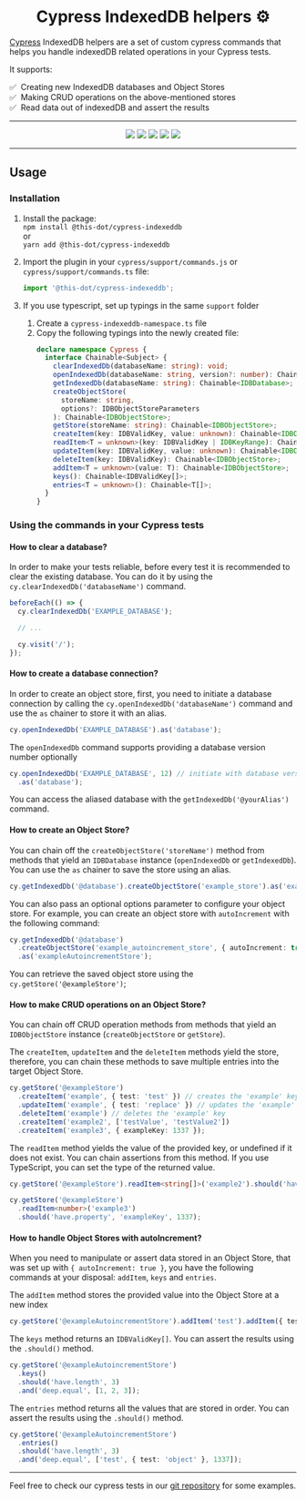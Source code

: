 <h1 align="center">Cypress IndexedDB helpers ⚙️</h1>

[Cypress](https://cypress.io) IndexedDB helpers are a set of custom cypress commands that helps you handle indexedDB related operations in your Cypress tests.

It supports:

✅ &nbsp;Creating new IndexedDB databases and Object Stores <br/>
✅ &nbsp;Making CRUD operations on the above-mentioned stores <br/>
✅ &nbsp;Read data out of indexedDB and assert the results <br/>

---

<p align="center">
  <a href="https://www.npmjs.com/package/@this-dot/cypress-indexeddb"><img src="https://img.shields.io/badge/%40this--dot-%2Fcypress--indexeddb-blueviolet" /></a>
  <a href="https://www.npmjs.com/package/@this-dot/cypress-indexeddb"><img src="https://img.shields.io/npm/v/@this-dot/cypress-indexeddb" /></a>
  <a href="https://github.com/thisdot/open-source/actions/workflows/ci.yml?query=branch%3Amain"><img src="https://github.com/thisdot/open-source/actions/workflows/ci.yml/badge.svg" /></a>
  <a href="https://github.com/thisdot/open-source/blob/main/LICENSE.md"><img src="https://img.shields.io/npm/l/@this-dot/cypress-indexeddb" /></a>
  <a href="https://github.com/thisdot/open-source/issues?q=is%3Aissue+is%3Aopen+label%3Acypress-indexeddb"><img src="https://img.shields.io/github/issues/thisdot/open-source?q=is%3Aissue+is%3Aopen+label%3Acypress-indexeddb" /></a>
</p>

---

## Usage

### Installation

1. Install the package:  
   `npm install @this-dot/cypress-indexeddb`  
   or  
   `yarn add @this-dot/cypress-indexeddb`

2. Import the plugin in your `cypress/support/commands.js` or `cypress/support/commands.ts` file:

   ```typescript
   import '@this-dot/cypress-indexeddb';
   ```

3. If you use typescript, set up typings in the same `support` folder
   1. Create a `cypress-indexeddb-namespace.ts` file
   2. Copy the following typings into the newly created file:
      ```typescript
      declare namespace Cypress {
        interface Chainable<Subject> {
          clearIndexedDb(databaseName: string): void;
          openIndexedDb(databaseName: string, version?: number): Chainable<IDBDatabase>;
          getIndexedDb(databaseName: string): Chainable<IDBDatabase>;
          createObjectStore(
            storeName: string,
            options?: IDBObjectStoreParameters
          ): Chainable<IDBObjectStore>;
          getStore(storeName: string): Chainable<IDBObjectStore>;
          createItem(key: IDBValidKey, value: unknown): Chainable<IDBObjectStore>;
          readItem<T = unknown>(key: IDBValidKey | IDBKeyRange): Chainable<T>;
          updateItem(key: IDBValidKey, value: unknown): Chainable<IDBObjectStore>;
          deleteItem(key: IDBValidKey): Chainable<IDBObjectStore>;
          addItem<T = unknown>(value: T): Chainable<IDBObjectStore>;
          keys(): Chainable<IDBValidKey[]>;
          entries<T = unknown>(): Chainable<T[]>;
        }
      }
      ```

### Using the commands in your Cypress tests

#### How to clear a database?

In order to make your tests reliable, before every test it is recommended to clear the existing database. You can do it by using the `cy.clearIndexedDb('databaseName')` command.

```typescript
beforeEach(() => {
  cy.clearIndexedDb('EXAMPLE_DATABASE');

  // ...

  cy.visit('/');
});
```

#### How to create a database connection?

In order to create an object store, first, you need to initiate a database connection by calling the `cy.openIndexedDb('databaseName')` command and use the `as` chainer to store it with an alias.

```typescript
cy.openIndexedDb('EXAMPLE_DATABASE').as('database');
```

The `openIndexedDb` command supports providing a database version number optionally

```typescript
cy.openIndexedDb('EXAMPLE_DATABASE', 12) // initiate with database version 12
  .as('database');
```

You can access the aliased database with the `getIndexedDb('@yourAlias')` command.

#### How to create an Object Store?

You can chain off the `createObjectStore('storeName')` method from methods that yield an `IDBDatabase` instance (`openIndexedDb` or `getIndexedDb`). You can use the `as` chainer to save the store using an alias.

```typescript
cy.getIndexedDb('@database').createObjectStore('example_store').as('exampleStore');
```

You can also pass an optional options parameter to configure your object store. For example, you can create an object store with `autoIncrement` with the following command:

```typescript
cy.getIndexedDb('@database')
  .createObjectStore('example_autoincrement_store', { autoIncrement: true })
  .as('exampleAutoincrementStore');
```

You can retrieve the saved object store using the `cy.getStore('@exampleStore')`;

#### How to make CRUD operations on an Object Store?

You can chain off CRUD operation methods from methods that yield an `IDBObjectStore` instance (`createObjectStore` or `getStore`).

The `createItem`, `updateItem` and the `deleteItem` methods yield the store, therefore, you can chain these methods to save multiple entries into the target Object Store.

```typescript
cy.getStore('@exampleStore')
  .createItem('example', { test: 'test' }) // creates the 'example' key and saves the second parameter as the value.
  .updateItem('example', { test: 'replace' }) // updates the 'example' key's value with the second parameter.
  .deleteItem('example') // deletes the 'example' key
  .createItem('example2', ['testValue', 'testValue2'])
  .createItem('example3', { exampleKey: 1337 });
```

The `readItem` method yields the value of the provided key, or undefined if it does not exist. You can chain assertions from this method. If you use TypeScript, you can set the type of the returned value.

```typescript
cy.getStore('@exampleStore').readItem<string[]>('example2').should('have.length', 2);

cy.getStore('@exampleStore')
  .readItem<number>('example3')
  .should('have.property', 'exampleKey', 1337);
```

#### How to handle Object Stores with autoIncrement?

When you need to manipulate or assert data stored in an Object Store, that was set up with `{ autoIncrement: true }`, you have the following commands at your disposal: `addItem`, `keys` and `entries`.

The `addItem` method stores the provided value into the Object Store at a new index

```typescript
cy.getStore('@exampleAutoincrementStore').addItem('test').addItem({ test: 'object' }).addItem(1337);
```

The `keys` method returns an `IDBValidKey[]`. You can assert the results using the `.should()` method.

```typescript
cy.getStore('@exampleAutoincrementStore')
  .keys()
  .should('have.length', 3)
  .and('deep.equal', [1, 2, 3]);
```

The `entries` method returns all the values that are stored in order. You can assert the results using the `.should()` method.

```typescript
cy.getStore('@exampleAutoincrementStore')
  .entries()
  .should('have.length', 3)
  .and('deep.equal', ['test', { test: 'object' }, 1337]);
```

---

Feel free to check our cypress tests in our [git repository](https://github.com/thisdot/open-source/tree/main/apps/showcase-e2e/src/integration) for some examples.
